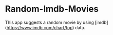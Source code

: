 # Random-Imdb-Movies

This app suggests a random movie by using [imdb] (https://www.imdb.com/chart/top) data.
